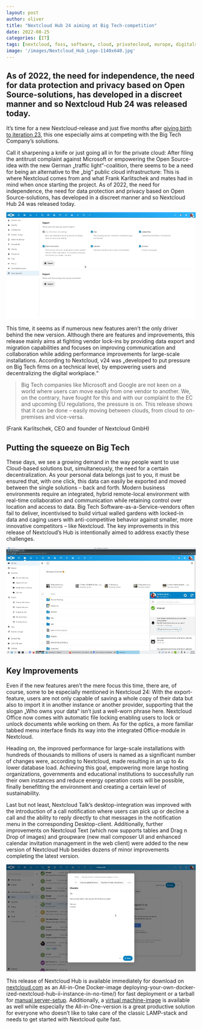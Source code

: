 ```yaml
---
layout: post
author: oliver
title: "Nextcloud Hub 24 aiming at Big Tech-competition"
date: 2022-08-25
categories: [IT]
tags: [nextcloud, foss, software, cloud, privatecloud, europe, digitalsovereignty]     # TAG names should always be lowercase
image: '/images/Nextcloud_Hub_Logo-1140x640.jpg'
---
```


## As of 2022, the need for independence, the need for data protection and privacy based on Open Source-solutions, has developed in a discreet manner and so Nextcloud Hub 24 was released today.

It’s time for a new Nextcloud-release and just five months after [giving birth to iteration 23](https://pifferi.synology.me/nextcloud-hub-ii-comes-with-major-overhaul-and-nextcloud-office/), this one especially aims at competing with the Big Tech Company’s solutions.

Call it sharpening a knife or just going all in for the private cloud: After filing the antitrust complaint against Microsoft or empowering the Open Source-idea with the new German „traffic light“-coalition, there seems to be a need for being an alternative to the „big“ public cloud infrastructure: This is where Nextcloud comes from and what Frank Karlitschek and mates had in mind when once starting the project. As of 2022, the need for independence, the need for data protection and privacy based on Open Source-solutions, has developed in a discreet manner and so Nextcloud Hub 24 was released today.

![](../images/Nextcloud_24_Export_Options-2048x1152.jpg)

This time, it seems as if numerous new features aren’t the only driver behind the new version. Although there are features and improvements, this release mainly aims at fighting vendor lock-ins by providing data export and migration capabilities and focuses on improving communication and collaboration while adding performance improvements for large-scale installations. According to Nextcloud, v24 was „developed to put pressure on Big Tech firms on a technical level, by empowering users and decentralizing the digital workplace.“

> Big Tech companies like Microsoft and Google are not keen on a world where users can move easily from one vendor to another. We, on the contrary, have fought for this and with our complaint to the EC and upcoming EU regulations, the pressure is on. This release shows that it can be done – easily moving between clouds, from cloud to on-premises and vice-versa.

(Frank Karlitschek, CEO and founder of Nextcloud GmbH)

Putting the squeeze on Big Tech
-------------------------------

These days, we see a growing demand in the way people want to use Cloud-based solutions but, simultaneously, the need for a certain decentralization. As your personal data belongs just to you, it must be ensured that, with one click, this data can easily be exported and moved between the single solutions – back and forth. Modern business environments require an integrated, hybrid remote-local environment with real-time collaboration and communication while retaining control over location and access to data. Big Tech Software-as-a-Service-vendors often fail to deliver, incentivised to build virtual walled gardens with locked-in data and caging users with anti-competitive behavior against smaller, more innovative competitors – like Nextcloud. The key improvements in this release of Nextcloud’s Hub is intentionally aimed to address exactly these challenges.

![](../images/Nextcloud_24_Chat_reply-2048x1152.jpg)

Key Improvements
----------------

Even if the new features aren’t the mere focus this time, there are, of course, some to be especially mentioned in Nextcloud 24: With the export-feature, users are not only capable of saving a whole copy of their data but also to import it in another instance or another provider, supporting that the slogan „Who owns your data“ isn’t just a well-worn phrase here. Nextcloud Office now comes with automatic file locking enabling users to lock or unlock documents while working on them. As for the optics, a more familiar tabbed menu interface finds its way into the integrated Office-module in Nextcloud.

Heading on, the improved performance for large-scale installations with hundreds of thousands to millions of users is named as a significant number of changes were, according to Nextcloud, made resulting in an up to 4x lower database load. Achieving this goal, empowering more large hosting organizations, governments and educational institutions to successfully run their own instances and reduce energy operation costs will be possible, finally benefitting the environment and creating a certain level of sustainability.

Last but not least, Nextcloud Talk’s desktop-integration was improved with the introduction of a call notification where users can pick up or decline a call and the ability to reply directly to chat messages in the notification menu in the corresponding Desktop-client. Additionally, further improvements on Nextcloud Text (which now supports tables and Drag n Drop of images) and groupware (new mail composer UI and enhanced calendar invitation management in the web client) were added to the new version of Nextcloud Hub besides dozens of minor improvements completing the latest version.

![](../images/Nextcloud_24_Modal_Mail_Composer-2048x1152.jpg)

This release of Nextcloud Hub is available immediately for download on [nextcloud.com](https://nextcloud.com/install/) as an All-in-One Docker-image deploying-your-own-docker-ized-nextcloud-hub-ii-instance-in-no-time/) for fast deployment or a tarball for [manual server-setup](https://download.nextcloud.com/server/releases/latest.zip). Additionally, a [virtual machine-image](https://download.nextcloud.com/vm/Official-Nextcloud-VM.zip) is available as well while especially the All-in-One-version is a great productive solution for everyone who doesn’t like to take care of the classic LAMP-stack and needs to get started with Nextcloud quite fast.
